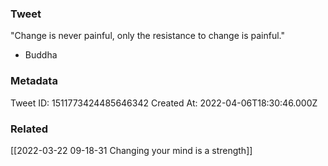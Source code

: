 ### Tweet
"Change is never painful, only the resistance to change is painful." 

- Buddha

### Metadata
Tweet ID: 1511773424485646342
Created At: 2022-04-06T18:30:46.000Z

### Related
[[2022-03-22 09-18-31 Changing your mind is a strength]]

